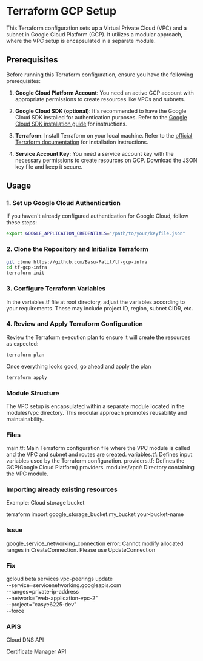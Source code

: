 # Terraform GCP Setup
This Terraform configuration sets up a Virtual Private Cloud (VPC) and a subnet in Google Cloud Platform (GCP). It utilizes a modular approach, where the VPC setup is encapsulated in a separate module.

## Prerequisites

Before running this Terraform configuration, ensure you have the following prerequisites:

1. **Google Cloud Platform Account**: You need an active GCP account with appropriate permissions to create resources like VPCs and subnets.

2. **Google Cloud SDK (optional)**: It's recommended to have the Google Cloud SDK installed for authentication purposes. Refer to the [Google Cloud SDK installation guide](https://cloud.google.com/sdk/docs/install) for instructions.

3. **Terraform**: Install Terraform on your local machine. Refer to the [official Terraform documentation](https://learn.hashicorp.com/tutorials/terraform/install-cli) for installation instructions.

4. **Service Account Key**: You need a service account key with the necessary permissions to create resources on GCP. Download the JSON key file and keep it secure.

## Usage

### 1. Set up Google Cloud Authentication

If you haven't already configured authentication for Google Cloud, follow these steps:

```bash
export GOOGLE_APPLICATION_CREDENTIALS="/path/to/your/keyfile.json"
```
### 2. Clone the Repository and Initialize Terraform

```bash
git clone https://github.com/Basu-Patil/tf-gcp-infra
cd tf-gcp-infra
terraform init
```

### 3. Configure Terraform Variables
In the variables.tf file at root directory, adjust the variables according to your requirements. These may include project ID, region, subnet CIDR, etc.

### 4. Review and Apply Terraform Configuration
Review the Terraform execution plan to ensure it will create the resources as expected:
```bash
terraform plan
```

Once everything looks good, go ahead and apply the plan
```bash
terraform apply
```

### Module Structure
The VPC setup is encapsulated within a separate module located in the modules/vpc directory. This modular approach promotes reusability and maintainability.

### Files
main.tf: Main Terraform configuration file where the VPC module is called and the VPC and subnet and routes are created.
variables.tf: Defines input variables used by the Terraform configuration.
providers.tf: Defines the GCP(Google Cloud Platform) providers.
modules/vpc/: Directory containing the VPC module.

### Importing already existing resources

Example: Cloud storage bucket

terraform import google_storage_bucket.my_bucket your-bucket-name

### Issue
google_service_networking_connection error: Cannot modify allocated ranges in CreateConnection. Please use UpdateConnection 

### Fix
gcloud beta services vpc-peerings update \
    --service=servicenetworking.googleapis.com \
    --ranges=private-ip-address \
    --network="web-application-vpc-2" \
    --project="casye6225-dev" \
    --force

### APIS

Cloud DNS API

Certificate Manager API

